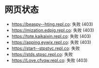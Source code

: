 # 网页状态
- https://beaspy--hting.repl.co: 失败 (403)
- https://mization.edpjg.repl.co: 失败 (403)
- https://tote.kaikaixin.repl.co: 失败 (403)
- https://apping.eywjx.repl.co: 失败 (403)
- https://start--stpstyc.repl.co: 失败
- https://stds.stpsc.repl.co: 失败
- https://Love.cfvqw.repl.co: 失败 (403)
